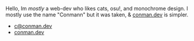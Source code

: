 Hello, Im *mostly* a web-dev who likes cats, osu!, and monochrome design.
I mostly use the name "Conmann" but it was taken, & [conman.dev](https://conman.dev) is simpler.

- c@conman.dev
- [conman.dev](https://conman.dev)
